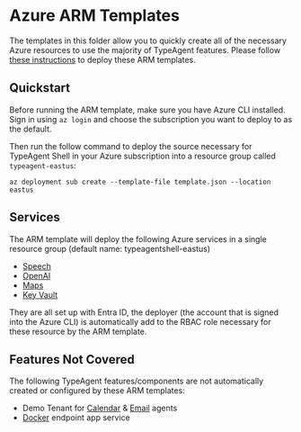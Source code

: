 # Azure ARM Templates

The templates in this folder allow you to quickly create all of the necessary Azure resources to use the majority of TypeAgent features. Please follow [these instructions](https://learn.microsoft.com/en-us/azure/azure-resource-manager/templates/deploy-portal) to deploy these ARM templates.

## Quickstart

Before running the ARM template, make sure you have Azure CLI installed. Sign in using `az login` and choose the subscription you want to deploy to as the default.

Then run the follow command to deploy the source necessary for TypeAgent Shell in your Azure subscription into a resource group called `typeagent-eastus`:

`az deployment sub create --template-file template.json --location eastus`

## Services

The ARM template will deploy the following Azure services in a single resource group (default name: typeagentshell-eastus)

- [Speech](https://learn.microsoft.com/en-us/azure/ai-services/speech-service/overview)
- [OpenAI](https://learn.microsoft.com/en-us/azure/ai-services/openai/overview)
- [Maps](https://learn.microsoft.com/en-us/azure/azure-maps/about-azure-maps)
- [Key Vault](https://learn.microsoft.com/en-us/azure/key-vault/secrets/about-secrets)

They are all set up with Entra ID, the deployer (the account that is signed into the Azure CLI) is automatically add to the RBAC role necessary for these resource by the ARM template.

## Features Not Covered

The following TypeAgent features/components are not automatically created or configured by these ARM templates:

- Demo Tenant for [Calendar](../ts/packages/agents/calendar) & [Email](../ts/packages/agents/email/) agents
- [Docker](../ts/Dockerfile) endpoint app service
